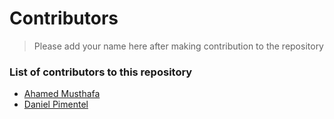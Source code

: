 # Contributors

> Please add your name here after making contribution to the repository

### List of contributors to this repository

* [Ahamed Musthafa](https://github.com/amrs-tech)
* [Daniel Pimentel](http://d4n1.org)
